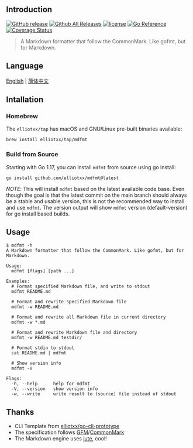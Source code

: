 ## Introduction

[![GitHub release](https://img.shields.io/github/release/elliotxx/mdfmt.svg)](https://github.com/elliotxx/mdfmt/releases)
[![Github All Releases](https://img.shields.io/github/downloads/elliotxx/mdfmt/total.svg)](https://github.com/elliotxx/mdfmt/releases)
[![license](https://img.shields.io/github/license/elliotxx/mdfmt.svg)](https://github.com/elliotxx/mdfmt/blob/master/LICENSE)
[![Go Reference](https://pkg.go.dev/badge/github.com/elliotxx/mdfmt.svg)](https://pkg.go.dev/github.com/elliotxx/mdfmt)
[![Coverage Status](https://coveralls.io/repos/github/elliotxx/mdfmt/badge.svg)](https://coveralls.io/github/elliotxx/mdfmt)

> A Markdown formatter that follow the CommonMark. Like gofmt, but for Markdown.

## Language

[English](https://github.com/elliotxx/mdfmt/blob/master/README.md) | [简体中文](https://github.com/elliotxx/mdfmt/blob/master/README-zh.md)

## Intallation

### Homebrew

The `elliotxx/tap` has macOS and GNU/Linux pre-built binaries available:

```
brew install elliotxx/tap/mdfmt
```

### Build from Source

Starting with Go 1.17, you can install `mdfmt` from source using go install:

```
go install github.com/elliotxx/mdfmt@latest
```

*NOTE*: This will install `mdfmt` based on the latest available code base. Even though the goal is that the latest commit on the main branch should always be a stable and usable version, this is not the recommended way to install and use `mdfmt`. The version output will show `mdfmt` version (default-version) for go install based builds.

## Usage

```
$ mdfmt -h
A Markdown formatter that follow the CommonMark. Like gofmt, but for Markdown.

Usage:
  mdfmt [flags] [path ...]

Examples:
  # Format specified Markdown file, and write to stdout
  mdfmt README.md
  
  # Format and rewrite specified Markdown file
  mdfmt -w README.md
  
  # Format and rewrite all Markdown file in current directory
  mdfmt -w *.md
  
  # Format and rewrite Markdown file and directory
  mdfmt -w README.md testdir/
  
  # Format stdin to stdout
  cat README.md | mdfmt
  
  # Show version info
  mdfmt -V

Flags:
  -h, --help      help for mdfmt
  -V, --version   show version info
  -w, --write     write result to (source) file instead of stdout
```

## Thanks

* CLI Template from [elliotxx/go-cli-prototype](https://github.com/elliotxx/go-cli-prototype)
* The specification follows [GFM](https://github.github.com/gfm/)/[CommonMark](https://commonmark.org/)
* The Markdown engine uses [lute](https://github.com/88250/lute), cool!
